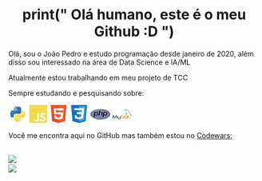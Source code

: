 <h1 align="center">print(" Olá humano, este é o meu Github :D ")</h1>
<p> Olá, sou o João Pedro e estudo programação desde janeiro de 2020, além disso sou interessado na área de Data Science e IA/ML </p>
<p>Atualmente estou trabalhando em meu projeto de TCC</p>
<p> Sempre estudando e pesquisando sobre: <p>
<img align="center" alt="PY" height="37" src="https://raw.githubusercontent.com/devicons/devicon/master/icons/python/python-original.svg">
<img align="center" alt="JS" height="37" src="https://raw.githubusercontent.com/devicons/devicon/master/icons/javascript/javascript-plain.svg">
<img align="center" alt="HTML" height="37" src="https://raw.githubusercontent.com/devicons/devicon/master/icons/html5/html5-original.svg">
<img align="center" alt="CSS" height="37"  src="https://raw.githubusercontent.com/devicons/devicon/master/icons/css3/css3-original.svg">
<img align="center" alt="PHP" height="40"  src="https://raw.githubusercontent.com/devicons/devicon/master/icons/php/php-original.svg">
<img align="center" alt="MySQL" height="40"  src="https://raw.githubusercontent.com/devicons/devicon/master/icons/mysql/mysql-original-wordmark.svg">
<br>
<p> Você me encontra aqui no GitHub mas também estou no <a href="https://www.codewars.com/users/Joao-Pedro-MW"> Codewars: </p>
<br>
<img src="https://www.codewars.com/users/Joao-Pedro-MW/badges/large" height=30> 
<br>
<div>
  <a href="https://github.com/Joao-Pedro-MW">
  <img height="180em" src="https://github-readme-stats.vercel.app/api/top-langs/?username=Joao-Pedro-MW&layout=compact&langs_count=7&theme=gotham"/>
</div>
